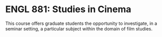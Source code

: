 # ENGL 881: Studies in Cinema

This course offers graduate students the opportunity to investigate, in a seminar setting, a particular subject within the domain of film studies.